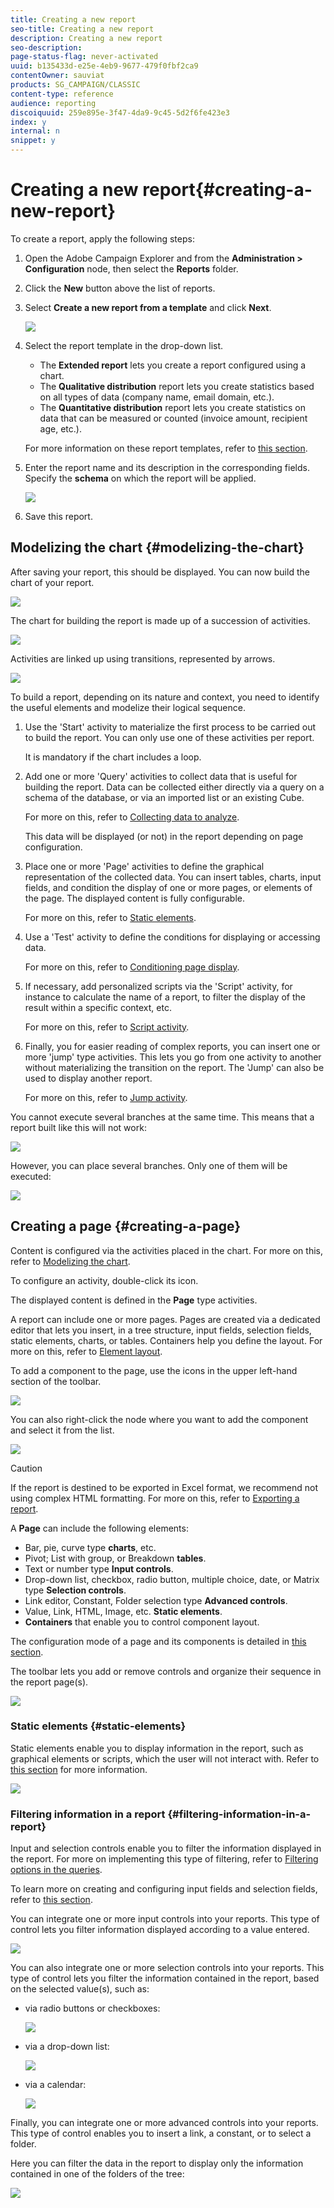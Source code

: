 ```yaml
---
title: Creating a new report
seo-title: Creating a new report
description: Creating a new report
seo-description: 
page-status-flag: never-activated
uuid: b135433d-e25e-4eb9-9677-479f0fbf2ca9
contentOwner: sauviat
products: SG_CAMPAIGN/CLASSIC
content-type: reference
audience: reporting
discoiquuid: 259e895e-3f47-4da9-9c45-5d2f6fe423e3
index: y
internal: n
snippet: y
---
```


# Creating a new report{#creating-a-new-report}

To create a report, apply the following steps:

1. Open the Adobe Campaign Explorer and from the **Administration > Configuration** node, then select the **Reports** folder.
1. Click the **New** button above the list of reports. 
1. Select **Create a new report from a template** and click **Next**.

   ![](assets/s_ncs_advuser_report_wizard_new_01.png)

1. Select the report template in the drop-down list.

    * The **Extended report** lets you create a report configured using a chart.
    * The **Qualitative distribution** report lets you create statistics based on all types of data (company name, email domain, etc.). 
    * The **Quantitative distribution** report lets you create statistics on data that can be measured or counted (invoice amount, recipient age, etc.).

   For more information on these report templates, refer to [this section](../../reporting/using/about-descriptive-analysis.md).

1. Enter the report name and its description in the corresponding fields. Specify the **schema** on which the report will be applied.

   ![](assets/s_ncs_advuser_report_wizard_020.png)

1. Save this report.

## Modelizing the chart {#modelizing-the-chart}

After saving your report, this should be displayed. You can now build the chart of your report.

![](assets/s_ncs_user_report_wizard_021.png)

The chart for building the report is made up of a succession of activities. 

![](assets/s_ncs_advuser_report_wizard_031.png)

Activities are linked up using transitions, represented by arrows.

![](assets/s_ncs_advuser_report_wizard_032.png)

To build a report, depending on its nature and context, you need to identify the useful elements and modelize their logical sequence.

1. Use the 'Start' activity to materialize the first process to be carried out to build the report. You can only use one of these activities per report.

   It is mandatory if the chart includes a loop.

1. Add one or more 'Query' activities to collect data that is useful for building the report. Data can be collected either directly via a query on a schema of the database, or via an imported list or an existing Cube.

   For more on this, refer to [Collecting data to analyze](../../reporting/using/collecting-data-to-analyze.md).

   This data will be displayed (or not) in the report depending on page configuration.

1. Place one or more 'Page' activities to define the graphical representation of the collected data. You can insert tables, charts, input fields, and condition the display of one or more pages, or elements of the page. The displayed content is fully configurable.

   For more on this, refer to [Static elements](../../reporting/using/creating-a-new-report.md#static-elements).

1. Use a 'Test' activity to define the conditions for displaying or accessing data.

   For more on this, refer to [Conditioning page display](../../reporting/using/creating-a-new-report.md#conditioning-page-display).

1. If necessary, add personalized scripts via the 'Script' activity, for instance to calculate the name of a report, to filter the display of the result within a specific context, etc.

   For more on this, refer to [Script activity](../../reporting/using/creating-a-new-report.md#script-activity).

1. Finally, you for easier reading of complex reports, you can insert one or more 'jump' type activities. This lets you go from one activity to another without materializing the transition on the report. The 'Jump' can also be used to display another report.

   For more on this, refer to [Jump activity](../../reporting/using/creating-a-new-report.md#jump-activity).

You cannot execute several branches at the same time. This means that a report built like this will not work:

![](assets/reporting_graph_sample_ko.png)

However, you can place several branches. Only one of them will be executed:

![](assets/reporting_graph_sample_ok.png)

## Creating a page {#creating-a-page}

Content is configured via the activities placed in the chart. For more on this, refer to [Modelizing the chart](../../reporting/using/creating-a-new-report.md#modelizing-the-chart).

To configure an activity, double-click its icon.

The displayed content is defined in the **Page** type activities.

A report can include one or more pages. Pages are created via a dedicated editor that lets you insert, in a tree structure, input fields, selection fields, static elements, charts, or tables. Containers help you define the layout. For more on this, refer to [Element layout](../../reporting/using/element-layout.md).

To add a component to the page, use the icons in the upper left-hand section of the toolbar.

![](assets/reporting_add_component_in_page.png)

You can also right-click the node where you want to add the component and select it from the list.

![](assets/s_ncs_advuser_report_wizard_09.png)

>[!CAUTION]
>
>If the report is destined to be exported in Excel format, we recommend not using complex HTML formatting. For more on this, refer to [Exporting a report](../../reporting/using/creating-a-new-report.md#exporting-a-report).

A **Page** can include the following elements:

* Bar, pie, curve type **charts**, etc. 
* Pivot; List with group, or Breakdown **tables**. 
* Text or number type **Input controls**. 
* Drop-down list, checkbox, radio button, multiple choice, date, or Matrix type **Selection controls**. 
* Link editor, Constant, Folder selection type **Advanced controls**.
* Value, Link, HTML, Image, etc. **Static elements**. 
* **Containers** that enable you to control component layout.

The configuration mode of a page and its components is detailed in [this section](../../web/using/about-web-forms.md).

The toolbar lets you add or remove controls and organize their sequence in the report page(s).

![](assets/s_ncs_advuser_report_wizard_08.png)

### Static elements {#static-elements}

Static elements enable you to display information in the report, such as graphical elements or scripts, which the user will not interact with. Refer to [this section](../../web/using/static-elements-in-a-web-form.md#inserting-html-content) for more information.

![](assets/s_advuser_report_page_activity_03.png)

### Filtering information in a report {#filtering-information-in-a-report}

Input and selection controls enable you to filter the information displayed in the report. For more on implementing this type of filtering, refer to [Filtering options in the queries](../../reporting/using/creating-a-new-report.md#filtering-options-in-the-queries).

To learn more on creating and configuring input fields and selection fields, refer to [this section](../../web/using/about-web-forms.md).

You can integrate one or more input controls into your reports. This type of control lets you filter information displayed according to a value entered.

![](assets/reporting_control_text.png)

You can also integrate one or more selection controls into your reports. This type of control lets you filter the information contained in the report, based on the selected value(s), such as:

* via radio buttons or checkboxes:

  ![](assets/reporting_radio_buttons.png)

* via a drop-down list: 

  ![](assets/reporting_control_list.png)

* via a calendar:

  ![](assets/reporting_control_date.png)

Finally, you can integrate one or more advanced controls into your reports. This type of control enables you to insert a link, a constant, or to select a folder.

Here you can filter the data in the report to display only the information contained in one of the folders of the tree: 

![](assets/reporting_control_folder.png)

